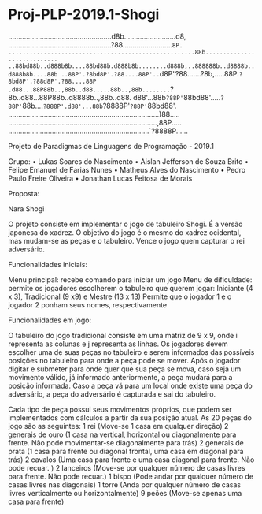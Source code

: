 # Proj-PLP-2019.1-Shogi

....................................................d8b..........................d8,
....................................................?88.........................`8P.
.....................................................88b............................
..88bd88b..d888b8b....88bd88b.d888b8b........d888b,..888888b..d8888b..d888b8b....88b
..88P'.?8bd8P'.?88....88P'..`d8P'.?88.......?8b,.....88P.`?8bd8P'.?88d8P'.?88....88P
.d88...88P88b..,88b..d88.....88b..,88b........`?8b..d88...88P88b..d8888b..,88b..d88.
d88'...88b`?88P'`88bd88'.....`?88P'`88b....`?888P'.d88'...88b`?8888P'`?88P'`88bd88'.
............................................................................)88.....
...........................................................................,88P.....
.......................................................................`?8888P......

Projeto de Paradigmas de Linguagens de Programação - 2019.1

Grupo:
• Lukas Soares do Nascimento
• Aislan Jefferson de Souza Brito
• Felipe Emanuel de Farias Nunes
• Matheus Alves do Nascimento
• Pedro Paulo Freire Oliveira
• Jonathan Lucas Feitosa de Morais

Proposta:

Nara Shogi

O projeto consiste em implementar o jogo de tabuleiro Shogi. É a versão japonesa do xadrez. O objetivo do jogo é o mesmo do xadrez ocidental, mas mudam-se as peças e o tabuleiro. Vence o jogo quem capturar o rei adversário.

Funcionalidades iniciais:

Menu principal: recebe comando para iniciar um jogo
Menu de dificuldade: permite os jogadores escolherem o tabuleiro que querem jogar: Iniciante (4 x 3), Tradicional (9 x9) e Mestre (13 x 13)
Permite que o jogador 1 e o jogador 2 ponham seus nomes, respectivamente

Funcionalidades em jogo:

O tabuleiro do jogo tradicional consiste em uma matriz de 9 x 9, onde i representa as colunas e j representa as linhas.
Os jogadores devem escolher uma de suas peças no tabuleiro e serem informados das possíveis posições no tabuleiro para onde a peça pode se mover.
Após o jogador digitar e submeter para onde quer que sua peça se mova, caso seja um movimento válido, já informado anteriormente, a peça mudará para a posição informada.
Caso a peça vá para um local onde existe uma peça do adversário, a peça do adversário é capturada e sai do tabuleiro. 



Cada tipo de peça possui seus movimentos próprios, que podem ser implementados com cálculos a partir da sua posição atual. As 20 peças do jogo são as seguintes:
1 rei
(Move-se 1 casa em qualquer direção)
2 generais de ouro
(1 casa na vertical, horizontal ou diagonalmente para frente. Não pode movimentar-se diagonalmente para trás)
2 generais de prata 
(1 casa para frente ou diagonal frontal, uma casa em diagonal para trás)
2 cavalos
(Uma casa para frente e uma casa diagonal para frente. Não pode recuar. )
2 lanceiros 
(Move-se por qualquer número de casas livres para frente. Não pode recuar.)
1 bispo
(Pode andar por qualquer número de casas livres nas diagonais)
1 torre 
(Anda por qualquer número de casas livres verticalmente ou horizontalmente)
9 peões
(Move-se apenas uma casa para frente)

